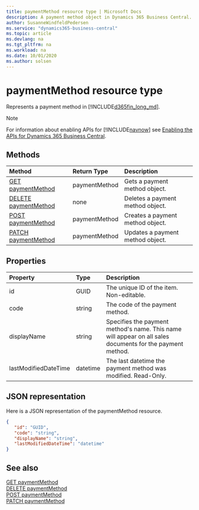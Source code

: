 ```yaml
---
title: paymentMethod resource type | Microsoft Docs
description: A payment method object in Dynamics 365 Business Central.
author: SusanneWindfeldPedersen
ms.service: "dynamics365-business-central"
ms.topic: article
ms.devlang: na
ms.tgt_pltfrm: na
ms.workload: na
ms.date: 10/01/2020
ms.author: solsen
---
```


# paymentMethod resource type
Represents a payment method in [!INCLUDE[d365fin_long_md](../../includes/d365fin_long_md.md)].

> [!NOTE]  
> For information about enabling APIs for [!INCLUDE[navnow](../../includes/navnow_md.md)] see [Enabling the APIs for Dynamics 365 Business Central](../enabling-apis-for-dynamics-nav.md).

## Methods
| Method | Return Type|Description |
|:--------------------|:-----------|:-------------------------|
|[GET paymentMethod](../api/dynamics_paymentMethod_Get.md)|paymentMethod|Gets a payment method object.|
|[DELETE paymentMethod](../api/dynamics_paymentMethod_Delete.md)|none|Deletes a payment method object.|
|[POST paymentMethod](../api/dynamics_paymentMethod_Create.md)|paymentMethod|Creates a payment method object.|
|[PATCH paymentMethod](../api/dynamics_paymentMethod_Update.md)|paymentMethod|Updates a payment method object.|






## Properties

| Property           | Type   |Description     |
|:-------------------|:-------|:---------------|
|id|GUID|The unique ID of the item. Non-editable.|
|code|string|The code of the payment method.|
|displayName|string|Specifies the payment method's name. This name will appear on all sales documents for the payment method.|
|lastModifiedDateTime|datetime|The last datetime the payment method was modified. Read-Only.|


## JSON representation

Here is a JSON representation of the paymentMethod resource.


```json
{
   "id": "GUID",
   "code": "string",
   "displayName": "string",
   "lastModifiedDateTime": "datetime"
}
```
## See also

[GET paymentMethod](../api/dynamics_paymentMethod_Get.md)   
[DELETE paymentMethod](../api/dynamics_paymentMethod_Delete.md)   
[POST paymentMethod](../api/dynamics_paymentMethod_Create.md)   
[PATCH paymentMethod](../api/dynamics_paymentMethod_Update.md)   

